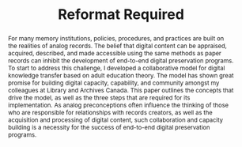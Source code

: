 ---
abstract: For many memory institutions, policies, procedures, and practices are built
  on the realities of analog records. The belief that digital content can be appraised,
  acquired, described, and made accessible using the same methods as paper records
  can inhibit the development of end-to-end digital preservation programs. To start
  to address this challenge, I developed a collaborative model for digital knowledge
  transfer based on adult education theory. The model has shown great promise for
  building digital capacity, capability, and community amongst my colleagues at Library
  and Archives Canada. This paper outlines the concepts that drive the model, as well
  as the three steps that are required for its implementation. As analog preconceptions
  often influence the thinking of those who are responsible for relationships with
  records creators, as well as the acquisition and processing of digital content,
  such collaboration and capacity building is a necessity for the success of end-to-end
  digital preservation programs.
creators:
- Beking, Angela
date: null
document_url: https://services.phaidra.univie.ac.at/api/object/o:1081749/download
grand_parent: iPRES
institutions: []
keywords: []
landing_page_url: https://phaidra.univie.ac.at/o:1081749
language: eng
layout: publication
license: CC BY 4.0 International
notes_url: null
parent: iPRES 2019
publication_type: paper
size: 176437
slides_url: null
source_name: iPRES
title: 'Reformat Required '
year: 2019
---